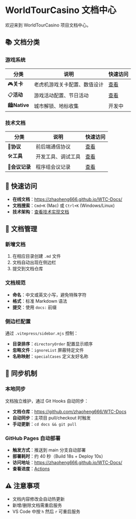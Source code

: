 # WorldTourCasino 文档中心

欢迎来到 WorldTourCasino 项目文档中心。

## 📚 文档分类

### 游戏系统

| 分类                 | 说明                         | 快速访问    |
| -------------------- | ---------------------------- | ----------- |
| 🎮**关卡**     | 老虎机游戏关卡配置、数值设计 | [查看](/关卡/) |
| 📋**活动**     | 游戏活动配置、节日活动       | [查看](/活动/) |
| 🏙️**Native** | 城市解锁、地标收集           | 开发中      |

### 技术文档

| 分类                 | 说明               | 快速访问                         |
| -------------------- | ------------------ | -------------------------------- |
| 🔌**协议**     | 前后端通信协议     | [查看](/协议/)                      |
| 🛠️**工具**   | 开发工具、调试工具 | [查看](/工具/)                      |
| 📝**会议记录** | 程序组会议记录     | [查看](/其他/工作记录/9%20月程序会) |

## 🚀 快速访问

- **在线文档**：https://zhaoheng666.github.io/WTC-Docs/
- **文档搜索**：`Cmd+K` (Mac) 或 `Ctrl+K` (Windows/Linux)
- **技术架构**：[查看技术实现文档](/README)

## 📝 文档管理

### 新增文档

1. 在相应目录创建 `.md` 文件
2. 文档自动出现在侧边栏
3. 提交到文档仓库

### 文档规范

- **命名**：中文或英文小写，避免特殊字符
- **格式**：标准 Markdown 语法
- **提交**：使用 `docs:` 前缀

### 侧边栏配置

通过 `.vitepress/sidebar.mjs` 控制：

- **目录排序**：`directoryOrder` 配置显示顺序
- **忽略文件**：`ignoreList` 屏蔽特定文件
- **名称映射**：`specialCases` 定义友好名称

## 🔄 同步机制

### 本地同步

文档独立维护，通过 Git Hooks 自动同步：

- **文档仓库**：https://github.com/zhaoheng666/WTC-Docs
- **自动同步**：主项目 pull/checkout 时触发
- **手动更新**：`cd docs && git pull`

### GitHub Pages 自动部署

- **触发方式**：推送到 main 分支自动部署
- **部署耗时**：约 40 秒（Build 18s + Deploy 10s）
- **访问地址**：https://zhaoheng666.github.io/WTC-Docs/
- **查看进度**：[Actions](https://github.com/zhaoheng666/WTC-Docs/actions)

## ⚠️ 注意事项

- 文档内容修改会自动热更新
- 新增/删除文档需重启服务
- VS Code 中按 `h` 然后 `r` 可重启服务
